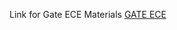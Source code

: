 Link for Gate ECE Materials [GATE ECE](https://nerist-my.sharepoint.com/:f:/g/personal/117127_nerist_ac_in/Er_aj6iUuglPmbU0pTajAQYBGLil9Ce1s3S-bWCRPxbP6Q?e=0GHa4r)